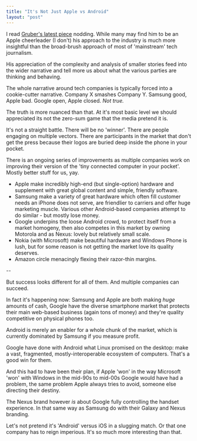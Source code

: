 ```yaml
---
title: "It's Not Just Apple vs Android"
layout: "post"
---
```


I read [Gruber's latest piece](http://daringfireball.net/2013/03/ceding_the_crown) nodding. While many may find him to be an Apple cheerleader (I don't) his approach to the industry is much more insightful than the broad-brush approach of most of 'mainstream' tech journalism. 

His appreciation of the complexity and analysis of smaller stories feed into the wider narrative and tell more us about what the various parties are thinking and behaving.

The whole narrative around tech companies is typically forced into a cookie-cutter narrative. Company X smashes Company Y. Samsung good, Apple bad. Google open, Apple closed. *Not true.*

The truth is more nuanced than that. At it's most basic level we should appreciated its not the zero-sum game that the media pretend it is.

It's not a straight battle. There will be no 'winner'. There are people engaging on multiple vectors. There are participants in the market that don't get the press because their logos are buried deep inside the phone in your pocket.

There is an ongoing series of improvements as multiple companies work on improving their version of the 'tiny connected computer in your pocket'. Mostly better stuff for us, yay.

- Apple make incredibly high-end (but single-option) hardware and supplement with great global content and simple, friendly software.
- Samsung make a variety of great hardware which often fill customer needs an iPhone does not serve, are friendlier to carriers and offer huge marketing muscle. Various other Android-based companies attempt to do similar - but mostly lose money.
- Google underpins the loose Android crowd, to protect itself from a market homogeny, then also competes in this market by owning Motorola and as Nexus: lovely but relatively small scale.
- Nokia (with Microsoft) make beautiful hardware and Windows Phone is lush, but for some reason is not getting the market love its quality deserves.
- Amazon circle menacingly flexing their razor-thin margins.

--

But success looks different for all of them. And multiple companies can succeed.

In fact it's happening now: Samsung and Apple are both making *huge* amounts of cash, Google have the diverse smartphone market that protects their main web-based business (again tons of money) and they're quality competitive on physical phones too.

Android is merely an enabler for a whole chunk of the market, which is currently dominated by Samsung if you measure profit.

Google have done with Android what Linux promised on the desktop: make a vast, fragmented, mostly-interoperable ecosystem of computers. That's a good win for them.

And this had to have been their plan, if Apple 'won' in the way Microsoft 'won' with Windows in the mid-90s to mid-00s Google would have had a problem, the same problem Apple always tries to avoid, someone else directing their destiny.

The Nexus brand however _is_ about Google fully controlling the handset experience. In that same way as Samsung do with their Galaxy and Nexus branding.

Let's not pretend it's 'Android' versus iOS in a slugging match. Or that one company has to reign imperious. It's so much more interesting than that.